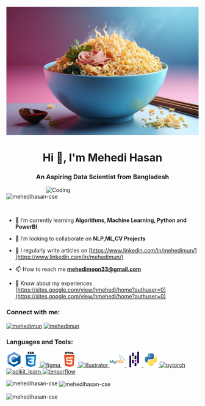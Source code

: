 ![MasterHead](https://github.com/mehedihasan-cse/mehedihasan-cse/blob/main/Default_Extreme_3D_Art_rendering_of_an_Baby_Bluebowl_with_rame_1_226f278a-ceec-44f6-b872-f46f6840465c_1.jpg)
<h1 align="center">Hi 👋, I'm Mehedi Hasan</h1>
<h3 align="center">An Aspiring Data Scientist from Bangladesh</h3>
<img align="right" alt="Coding" width="400" src="https://cdn.dribbble.com/users/1162077/screenshots/3848914/programmer.gif">

<p align="left"> <img src="https://komarev.com/ghpvc/?username=mehedihasan-cse&label=Profile%20views&color=0e75b6&style=flat" alt="mehedihasan-cse" /> </p>

<p align="left"> <a href="https://twitter.com/" target="blank"><img src="https://img.shields.io/twitter/follow/?logo=twitter&style=for-the-badge" alt="" /></a> </p>

- 🌱 I’m currently learning **Algorithms, Machine Learning, Python and PowerBI**

- 👯 I’m looking to collaborate on **NLP,ML,CV Projects**

- 📝 I regularly write articles on [https://www.linkedin.com/in/mehedimun/](https://www.linkedin.com/in/mehedimun/)

- 📫 How to reach me **mehedimoon33@gmail.com**

- 📄 Know about my experiences [https://sites.google.com/view/hmehedi/home?authuser=0](https://sites.google.com/view/hmehedi/home?authuser=0)

<h3 align="left">Connect with me:</h3>
<p align="left">
<a href="https://linkedin.com/in/mehedimun" target="blank"><img align="center" src="https://raw.githubusercontent.com/rahuldkjain/github-profile-readme-generator/master/src/images/icons/Social/linked-in-alt.svg" alt="mehedimun" height="30" width="40" /></a>
<a href="https://www.youtube.com/c/mehedimun" target="blank"><img align="center" src="https://raw.githubusercontent.com/rahuldkjain/github-profile-readme-generator/master/src/images/icons/Social/youtube.svg" alt="mehedimun" height="30" width="40" /></a>
</p>

<h3 align="left">Languages and Tools:</h3>
<p align="left"> <a href="https://www.cprogramming.com/" target="_blank" rel="noreferrer"> <img src="https://raw.githubusercontent.com/devicons/devicon/master/icons/c/c-original.svg" alt="c" width="40" height="40"/> </a> <a href="https://www.w3schools.com/css/" target="_blank" rel="noreferrer"> <img src="https://raw.githubusercontent.com/devicons/devicon/master/icons/css3/css3-original-wordmark.svg" alt="css3" width="40" height="40"/> </a> <a href="https://www.figma.com/" target="_blank" rel="noreferrer"> <img src="https://www.vectorlogo.zone/logos/figma/figma-icon.svg" alt="figma" width="40" height="40"/> </a> <a href="https://www.w3.org/html/" target="_blank" rel="noreferrer"> <img src="https://raw.githubusercontent.com/devicons/devicon/master/icons/html5/html5-original-wordmark.svg" alt="html5" width="40" height="40"/> </a> <a href="https://www.adobe.com/in/products/illustrator.html" target="_blank" rel="noreferrer"> <img src="https://www.vectorlogo.zone/logos/adobe_illustrator/adobe_illustrator-icon.svg" alt="illustrator" width="40" height="40"/> </a> <a href="https://www.mysql.com/" target="_blank" rel="noreferrer"> <img src="https://raw.githubusercontent.com/devicons/devicon/master/icons/mysql/mysql-original-wordmark.svg" alt="mysql" width="40" height="40"/> </a> <a href="https://pandas.pydata.org/" target="_blank" rel="noreferrer"> <img src="https://raw.githubusercontent.com/devicons/devicon/2ae2a900d2f041da66e950e4d48052658d850630/icons/pandas/pandas-original.svg" alt="pandas" width="40" height="40"/> </a> <a href="https://www.python.org" target="_blank" rel="noreferrer"> <img src="https://raw.githubusercontent.com/devicons/devicon/master/icons/python/python-original.svg" alt="python" width="40" height="40"/> </a> <a href="https://pytorch.org/" target="_blank" rel="noreferrer"> <img src="https://www.vectorlogo.zone/logos/pytorch/pytorch-icon.svg" alt="pytorch" width="40" height="40"/> </a> <a href="https://scikit-learn.org/" target="_blank" rel="noreferrer"> <img src="https://upload.wikimedia.org/wikipedia/commons/0/05/Scikit_learn_logo_small.svg" alt="scikit_learn" width="40" height="40"/> </a> <a href="https://www.tensorflow.org" target="_blank" rel="noreferrer"> <img src="https://www.vectorlogo.zone/logos/tensorflow/tensorflow-icon.svg" alt="tensorflow" width="40" height="40"/> </a> </p>

<p><img align="left" src="https://github-readme-stats.vercel.app/api/top-langs?username=mehedihasan-cse&show_icons=true&locale=en&layout=compact" alt="mehedihasan-cse" /></p>

<p>&nbsp;<img align="center" src="https://github-readme-stats.vercel.app/api?username=mehedihasan-cse&show_icons=true&locale=en" alt="mehedihasan-cse" /></p>

<p><img align="center" src="https://github-readme-streak-stats.herokuapp.com/?user=mehedihasan-cse&" alt="mehedihasan-cse" /></p>
